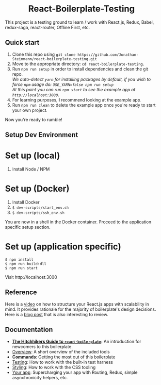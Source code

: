 <br />
<div align="center"><H1>React-Boilerplate-Testing</H1></div>
<div align="left">This project is a testing ground to learn / work with React.js, Redux, Babel, redux-saga, react-router, Offline First, etc.</div>

## Quick start

1. Clone this repo using `git clone https://github.com/Jonathan-Steinmann/react-boilerplate-testing.git`
2. Move to the appropriate directory: `cd react-boilerplate-testing`.<br />
3. Run `npm run setup` in order to install dependencies and clean the git repo.<br />
   *We auto-detect `yarn` for installing packages by default, if you wish to force `npm` usage do: `USE_YARN=false npm run setup`*<br />
   *At this point you can run `npm start` to see the example app at `http://localhost:3000`.*
4. For learning purposes, I recommend looking at the example app.
5. Run `npm run clean` to delete the example app once you're ready to start your own project.  

Now you're ready to rumble!

## Setup Dev Environment

# Set up (local)

  1. Install Node / NPM

# Set up (Docker)

  1. Install Docker
  2. `$ dev-scripts/start_env.sh`
  3. `$ dev-scripts/ssh_env.sh`
    
You are now in a shell in the Docker container. Proceed to the application specific setup section.

# Set up (application specific)

    $ npm install
    $ npm run build:dll
    $ npm run start

Visit http://localhost:3000

## Reference

Here is a <a href="https://vimeo.com/168648012">video</a> on how to structure your React.js apps with scalability in mind. It provides rationale for the majority of boilerplate's design decisions.
<br />
Here is a <a href="https://www.smashingmagazine.com/2016/09/how-to-scale-react-applications/">blog post</a> that is also interesting to review.

## Documentation

- [**The Hitchhikers Guide to `react-boilerplate`**](docs/general/introduction.md): An introduction for newcomers to this boilerplate.
- [Overview](docs/general): A short overview of the included tools
- [**Commands**](docs/general/commands.md): Getting the most out of this boilerplate
- [Testing](docs/testing): How to work with the built-in test harness
- [Styling](docs/css): How to work with the CSS tooling
- [Your app](docs/js): Supercharging your app with Routing, Redux, simple
  asynchronicity helpers, etc.
